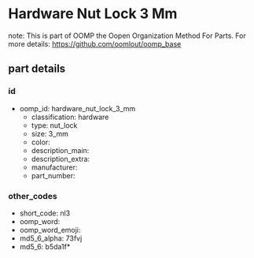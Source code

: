 # Hardware Nut Lock 3 Mm  

note: This is part of OOMP the Oopen Organization Method For Parts. For more details: https://github.com/oomlout/oomp_base

##  part details





### id
* oomp_id: hardware_nut_lock_3_mm
  * classification: hardware
  * type: nut_lock
  * size: 3_mm
  * color: 
  * description_main: 
  * description_extra: 
  * manufacturer: 
  * part_number: 

### other_codes
* short_code: nl3
* oomp_word: 
* oomp_word_emoji: 
* md5_6_alpha: 73fvj
* md5_6: b5da1f* 
